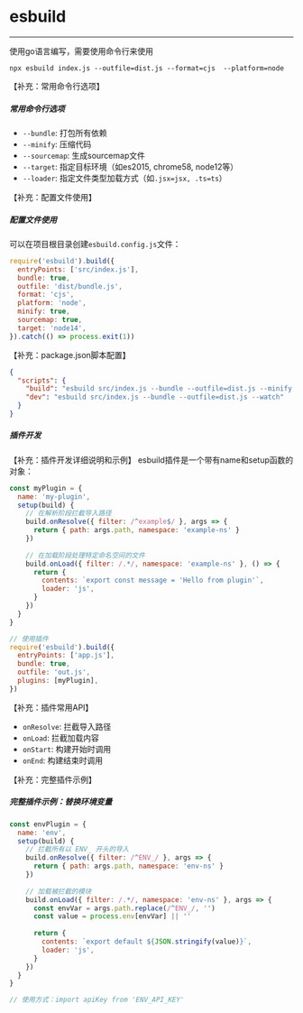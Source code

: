# esbuild
---
使用go语言编写，需要使用命令行来使用

`npx esbuild index.js --outfile=dist.js --format=cjs  --platform=node`

【补充：常用命令行选项】
##### 常用命令行选项
- `--bundle`: 打包所有依赖
- `--minify`: 压缩代码
- `--sourcemap`: 生成sourcemap文件
- `--target`: 指定目标环境（如es2015, chrome58, node12等）
- `--loader`: 指定文件类型加载方式（如`.jsx=jsx, .ts=ts`）

【补充：配置文件使用】
##### 配置文件使用
可以在项目根目录创建`esbuild.config.js`文件：
```javascript
require('esbuild').build({
  entryPoints: ['src/index.js'],
  bundle: true,
  outfile: 'dist/bundle.js',
  format: 'cjs',
  platform: 'node',
  minify: true,
  sourcemap: true,
  target: 'node14',
}).catch(() => process.exit(1))
```

【补充：package.json脚本配置】
```json
{
  "scripts": {
    "build": "esbuild src/index.js --bundle --outfile=dist.js --minify --sourcemap",
    "dev": "esbuild src/index.js --bundle --outfile=dist.js --watch"
  }
}
```

##### 插件开发
【补充：插件开发详细说明和示例】
esbuild插件是一个带有name和setup函数的对象：
```javascript
const myPlugin = {
  name: 'my-plugin',
  setup(build) {
    // 在解析阶段拦截导入路径
    build.onResolve({ filter: /^example$/ }, args => {
      return { path: args.path, namespace: 'example-ns' }
    })
    
    // 在加载阶段处理特定命名空间的文件
    build.onLoad({ filter: /.*/, namespace: 'example-ns' }, () => {
      return {
        contents: `export const message = 'Hello from plugin'`,
        loader: 'js',
      }
    })
  }
}

// 使用插件
require('esbuild').build({
  entryPoints: ['app.js'],
  bundle: true,
  outfile: 'out.js',
  plugins: [myPlugin],
})
```

【补充：插件常用API】
- `onResolve`: 拦截导入路径
- `onLoad`: 拦截加载内容
- `onStart`: 构建开始时调用
- `onEnd`: 构建结束时调用

【补充：完整插件示例】
##### 完整插件示例：替换环境变量
```javascript
const envPlugin = {
  name: 'env',
  setup(build) {
    // 拦截所有以 ENV_ 开头的导入
    build.onResolve({ filter: /^ENV_/ }, args => {
      return { path: args.path, namespace: 'env-ns' }
    })
    
    // 加载被拦截的模块
    build.onLoad({ filter: /.*/, namespace: 'env-ns' }, args => {
      const envVar = args.path.replace(/^ENV_/, '')
      const value = process.env[envVar] || ''
      
      return {
        contents: `export default ${JSON.stringify(value)}`,
        loader: 'js',
      }
    })
  }
}

// 使用方式：import apiKey from 'ENV_API_KEY'
```
